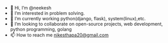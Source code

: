 - 👋 Hi, I’m @neekesh
- 👀 I’m interested in problem solving.
- 🌱 I’m currently working python(django, flask), system(linux),etc. 
- 💞️ I’m looking to collaborate on open-source projects, web development, python programming, golang
- 📫 How to reach me nikesthapa20@gmail.com

<!---
neekesh/neekesh is a ✨ special ✨ repository because its `README.md` (this file) appears on your GitHub profile.
You can click the Preview link to take a look at your changes.
--->
